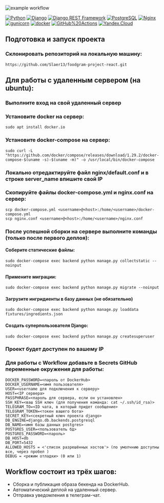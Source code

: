 ![example workflow](https://github.com/Slaer13/foodgram-project-react/actions/workflows/backend.yml/badge.svg?branch=master)

[![Python](https://img.shields.io/badge/-Python-464646?style=flat-square&logo=Python)](https://www.python.org/)
[![Django](https://img.shields.io/badge/-Django-464646?style=flat-square&logo=Django)](https://www.djangoproject.com/)
[![Django REST Framework](https://img.shields.io/badge/-Django%20REST%20Framework-464646?style=flat-square&logo=Django%20REST%20Framework)](https://www.django-rest-framework.org/)
[![PostgreSQL](https://img.shields.io/badge/-PostgreSQL-464646?style=flat-square&logo=PostgreSQL)](https://www.postgresql.org/)
[![Nginx](https://img.shields.io/badge/-NGINX-464646?style=flat-square&logo=NGINX)](https://nginx.org/ru/)
[![gunicorn](https://img.shields.io/badge/-gunicorn-464646?style=flat-square&logo=gunicorn)](https://gunicorn.org/)
[![docker](https://img.shields.io/badge/-Docker-464646?style=flat-square&logo=docker)](https://www.docker.com/)
[![GitHub%20Actions](https://img.shields.io/badge/-GitHub%20Actions-464646?style=flat-square&logo=GitHub%20actions)](https://github.com/features/actions)
[![Yandex.Cloud](https://img.shields.io/badge/-Yandex.Cloud-464646?style=flat-square&logo=Yandex.Cloud)](https://cloud.yandex.ru/)


## Подготовка и запуск проекта
### Склонировать репозиторий на локальную машину:
```
https://github.com/Slaer13/foodgram-project-react.git
```
## Для работы с удаленным сервером (на ubuntu):
### Выполните вход на свой удаленный сервер

### Установите docker на сервер:
```
sudo apt install docker.io 
```
### Установите docker-compose на сервер:
```
sudo curl -L "https://github.com/docker/compose/releases/download/1.29.2/docker-compose-$(uname -s)-$(uname -m)" -o /usr/local/bin/docker-compose
```
### Локально отредактируйте файл nginx/default.conf и в строке server_name впишите свой IP
### Скопируйте файлы docker-compose.yml и nginx.conf на сервер:
```
scp docker-compose.yml <username>@<host>:/home/<username>/docker-compose.yml
scp nginx.conf <username>@<host>:/home/<username>/nginx.conf
```

### После успешной сборки на сервере выполните команды (только после первого деплоя):
#### Соберите статические файлы:
```
sudo docker-compose exec backend python manage.py collectstatic --noinput
```
#### Применитe миграции:
```
sudo docker-compose exec backend python manage.py migrate --noinput
```
#### Загрузите ингридиенты в базу данных (не обязательно)
```
sudo docker-compose exec backend python manage.py loaddata fixtures/ingredients.json

```
#### Создать суперпользователя Django:
```
sudo docker-compose exec backend python manage.py createsuperuser
```
### Проект будет доступен по вашему IP
### Для работы с Workflow добавьте в Secrets GitHub переменные окружения для работы:
```
DOCKER_PASSWORD=<пароль от DockerHub>
DOCKER_USERNAME=<имя пользователя>
USER=<username для подключения к серверу>
HOST=<IP сервера>
PASSPHRASE=<пароль для сервера, если он установлен>
SSH_KEY=<ваш SSH ключ (для получения команда: cat ~/.ssh/id_rsa)>
TELEGRAM_TO=<ID чата, в который придет сообщение>
TELEGRAM_TOKEN=<токен вашего бота>
SECRET_KEY=<секретный ключ проекта django>
DB_ENGINE=django.db.backends.postgresql
DB_NAME=<имя базы данных postgres>
POSTGRES_USER=<пользователь бд>
POSTGRES_PASSWORD=<пароль>
DB_HOST=db
DB_PORT=5432
ALLOWED_HOSTS = <'список разрешённых хостов'> (по умолчнию доступны все, через пробел )
DEBUG = <режим отладки> (0 или 1)
```
## Workflow состоит из трёх шагов:
- Сборка и публикация образа бекенда на DockerHub.
- Автоматический деплой на удаленный сервер.
- Отправка уведомления в телеграм-чат.
